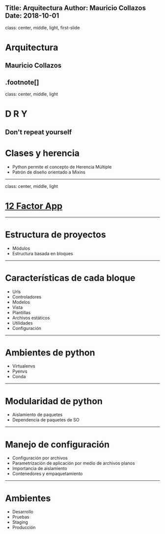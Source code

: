 Title: Arquitectura
Author: Mauricio Collazos
Date: 2018-10-01
![]()
---
class: center, middle, light, first-slide
# Arquitectura
## Mauricio Collazos
.footnote[]
---
class: center, middle, light
# D R Y
Don't repeat yourself
---
# Clases y herencia
- Python permite el concepto de Herencia Múltiple
- Patrón de diseño orientado a Mixins
---
class: center, middle, light

# [12 Factor App](https://12factor.net/es/)
---
# Estructura de proyectos
- Módulos
- Estructura basada en bloques
---
# Características de cada bloque
- Urls
- Controladores
- Modelos
- Vista 
- Plantillas
- Archivos estáticos
- Utilidades
- Configuración
---
# Ambientes de python
- Virtualenvs
- Pyenvs
- Conda

---
# Modularidad de python

- Aislamiento de paquetes
- Dependencia de paquetes de SO
---
# Manejo de configuración
- Configuración por archivos
- Parametrización de aplicación por medio de archivos planos
- Importancia de aislamiento
- Contenedores y empaquetamiento
---
# Ambientes 
- Desarrollo
- Pruebas
- Staging
- Producción

